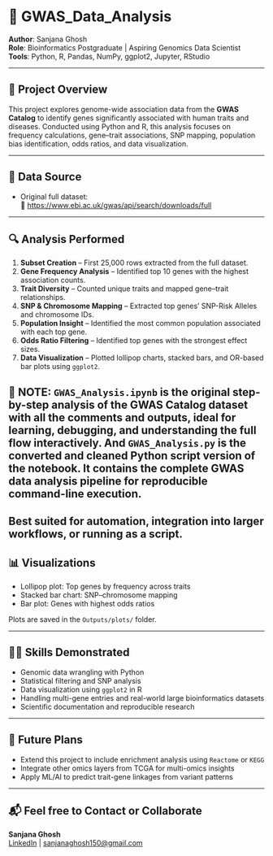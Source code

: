 # 🧬 GWAS_Data_Analysis


**Author**: Sanjana Ghosh  
**Role**: Bioinformatics Postgraduate | Aspiring Genomics Data Scientist  
**Tools**: Python, R, Pandas, NumPy, ggplot2, Jupyter, RStudio

---

## 📌 Project Overview

This project explores genome-wide association data from the **GWAS Catalog** to identify genes significantly associated with human traits and diseases. Conducted using Python and R, this analysis focuses on frequency calculations, gene–trait associations, SNP mapping, population bias identification, odds ratios, and data visualization.

---

## 📂 Data Source

- Original full dataset:  
  🔗 https://www.ebi.ac.uk/gwas/api/search/downloads/full

---

## 🔍 Analysis Performed

1. **Subset Creation** – First 25,000 rows extracted from the full dataset.
2. **Gene Frequency Analysis** – Identified top 10 genes with the highest association counts.
3. **Trait Diversity** – Counted unique traits and mapped gene–trait relationships.
4. **SNP & Chromosome Mapping** – Extracted top genes’ SNP-Risk Alleles and chromosome IDs.
5. **Population Insight** – Identified the most common population associated with each top gene.
6. **Odds Ratio Filtering** – Identified top genes with the strongest effect sizes.
7. **Data Visualization** – Plotted lollipop charts, stacked bars, and OR-based bar plots using `ggplot2`.

## 📌 NOTE: `GWAS_Analysis.ipynb` is the original step-by-step analysis of the GWAS Catalog dataset with all the comments and outputs, ideal for learning, debugging, and understanding the full flow interactively. And `GWAS_Analysis.py` is  the converted and cleaned Python script version of the notebook. It contains the complete GWAS data analysis pipeline for reproducible command-line execution.
Best suited for automation, integration into larger workflows, or running as a script.
---

## 📊 Visualizations

- Lollipop plot: Top genes by frequency across traits  
- Stacked bar chart: SNP–chromosome mapping  
- Bar plot: Genes with highest odds ratios  

Plots are saved in the `Outputs/plots/` folder.

---

## 👩‍💻 Skills Demonstrated

- Genomic data wrangling with Python  
- Statistical filtering and SNP analysis  
- Data visualization using `ggplot2` in R  
- Handling multi-gene entries and real-world large bioinformatics datasets  
- Scientific documentation and reproducible research 

---

## 🚀 Future Plans

- Extend this project to include enrichment analysis using `Reactome` or `KEGG`
- Integrate other omics layers from TCGA for multi-omics insights
- Apply ML/AI to predict trait-gene linkages from variant patterns

---

## 📬 Feel free to Contact or Collaborate

**Sanjana Ghosh**  
[LinkedIn](www.linkedin.com/in/sanjana-ghosh-2a5b7c11d) | sanjanaghosh150@gmail.com

